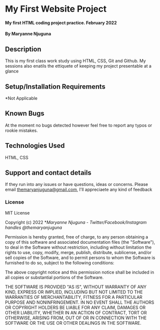 # My First Website Project
#### My first HTML coding project practice. February 2022
#### By **Maryanne Njuguna**
## Description
This is my first class work study using HTML, CSS, Git and Github. My sessions also enatils the ettiquete of keeping my project presentable at a glance
## Setup/Installation Requirements
*Not Applicable
## Known Bugs
At the moment no bugs detected however feel free to report any typos or rookie mistakes.
## Technologies Used
HTML, CSS
## Support and contact details
If they run into any issues or have questions, ideas or concerns.  Please email themaryanjuguna@gmail.com, I'll appreciaete any kind of feedback
### License
MIT License

Copyright (c) 2022 **Maryanne Njuguna - Twitter/Facebook/Instagram handles @themaryanjuguna*

Permission is hereby granted, free of charge, to any person obtaining a copy
of this software and associated documentation files (the "Software"), to deal
in the Software without restriction, including without limitation the rights
to use, copy, modify, merge, publish, distribute, sublicense, and/or sell
copies of the Software, and to permit persons to whom the Software is
furnished to do so, subject to the following conditions:

The above copyright notice and this permission notice shall be included in all
copies or substantial portions of the Software.

THE SOFTWARE IS PROVIDED "AS IS", WITHOUT WARRANTY OF ANY KIND, EXPRESS OR
IMPLIED, INCLUDING BUT NOT LIMITED TO THE WARRANTIES OF MERCHANTABILITY,
FITNESS FOR A PARTICULAR PURPOSE AND NONINFRINGEMENT. IN NO EVENT SHALL THE
AUTHORS OR COPYRIGHT HOLDERS BE LIABLE FOR ANY CLAIM, DAMAGES OR OTHER
LIABILITY, WHETHER IN AN ACTION OF CONTRACT, TORT OR OTHERWISE, ARISING FROM,
OUT OF OR IN CONNECTION WITH THE SOFTWARE OR THE USE OR OTHER DEALINGS IN THE
SOFTWARE.
